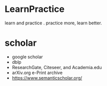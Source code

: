 # LearnPractice
learn and practice . practice more, learn better.


# scholar
* google scholar
* dblp
* ResearchGate, Citeseer, and Academia.edu
* arXiv.org e-Print archive
* https://www.semanticscholar.org/

